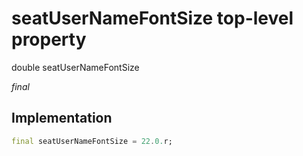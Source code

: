 


# seatUserNameFontSize top-level property









double seatUserNameFontSize
  
_<span class="feature">final</span>_






## Implementation

```dart
final seatUserNameFontSize = 22.0.r;
```








